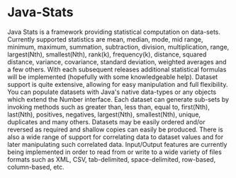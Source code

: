 Java-Stats
==========

Java Stats is a framework providing statistical computation on data-sets.  Currently supported statistics are mean, median, mode, mid range, minimum, maximum, summation, subtraction, division, multiplication, range, largest(Nth), smallest(Nth), rank(k), frequency(k), distance, squared distance, variance, covariance, standard deviation, weighted averages and a few others.  With each subsequent releases additional statistical formulas will be implemented (hopefully with some knowledgeable help).  Dataset support is quite extensive, allowing for easy manipulation and full flexibility. You can populate datasets with Java's native data-types or any objects which extend the Number interface. Each dataset can generate sub-sets by invoking methods such as greater than, less than, equal to, first(Nth), last(Nth), positives, negatives, largest(Nth), smallest(Nth), unique, duplicates and many others. Datasets may be easily ordered and/or reversed as required and shallow copies can easily be produced.  There is also a wide range of support for correlating data to dataset values and for later manipulating such correlated data.  Input/Output features are currently being implemented in order to read from or write to a wide variety of files formats such as XML, CSV, tab-delimited, space-delimited, row-based, column-based, etc.
